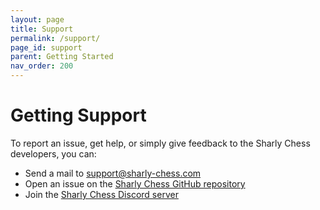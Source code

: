 ```yaml
---
layout: page
title: Support
permalink: /support/
page_id: support
parent: Getting Started
nav_order: 200
---
```


# Getting Support

To report an issue, get help, or simply give feedback to the Sharly Chess developers, you can:

* Send a mail to [support@sharly-chess.com](mailto:support@sharly-chess.com)
* Open an issue on the [Sharly Chess GitHub repository](https://github.com/Sharly-Chess/sharly-chess/issues)
* Join the [Sharly Chess Discord server](https://discord.gg/at3d9WWJXu)
